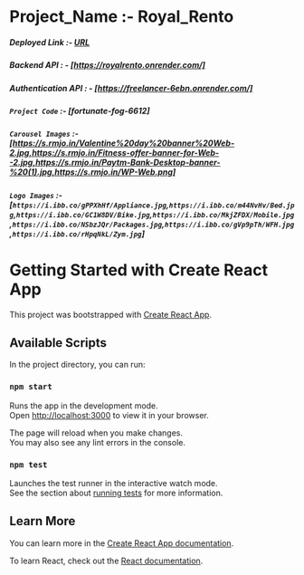 # Project_Name :- Royal_Rento 

   ##### Deployed Link :- [URL](https://royal-rento.vercel.app/)

   ##### Backend API : - [https://royalrento.onrender.com/]
   ##### Authentication API : - [https://freelancer-6ebn.onrender.com/]

   ##### `Project Code` :- [fortunate-fog-6612]

   ##### `Carousel Images` :- [https://s.rmjo.in/Valentine%20day%20banner%20Web-2.jpg,https://s.rmjo.in/Fitness-offer-banner-for-Web--2.jpg,https://s.rmjo.in/Paytm-Bank-Desktop-banner-%20(1).jpg,https://s.rmjo.in/WP-Web.png]

   ##### `Logo Images` :- [`https://i.ibb.co/gPPXhHf/Appliance.jpg`,`https://i.ibb.co/m44NvHv/Bed.jpg`,`https://i.ibb.co/GC1W8DV/Bike.jpg`,`https://i.ibb.co/MkjZFDX/Mobile.jpg`,`https://i.ibb.co/NSbzJQr/Packages.jpg`,`https://i.ibb.co/gVp9pTh/WFH.jpg`,`https://i.ibb.co/rHpqNkL/Zym.jpg`]


# Getting Started with Create React App

This project was bootstrapped with [Create React App](https://github.com/facebook/create-react-app).
   

## Available Scripts

In the project directory, you can run:

### `npm start`

Runs the app in the development mode.\
Open [http://localhost:3000](http://localhost:3000) to view it in your browser.

The page will reload when you make changes.\
You may also see any lint errors in the console.

### `npm test`

Launches the test runner in the interactive watch mode.\
See the section about [running tests](https://facebook.github.io/create-react-app/docs/running-tests) for more information.


## Learn More

You can learn more in the [Create React App documentation](https://facebook.github.io/create-react-app/docs/getting-started).

To learn React, check out the [React documentation](https://reactjs.org/).
